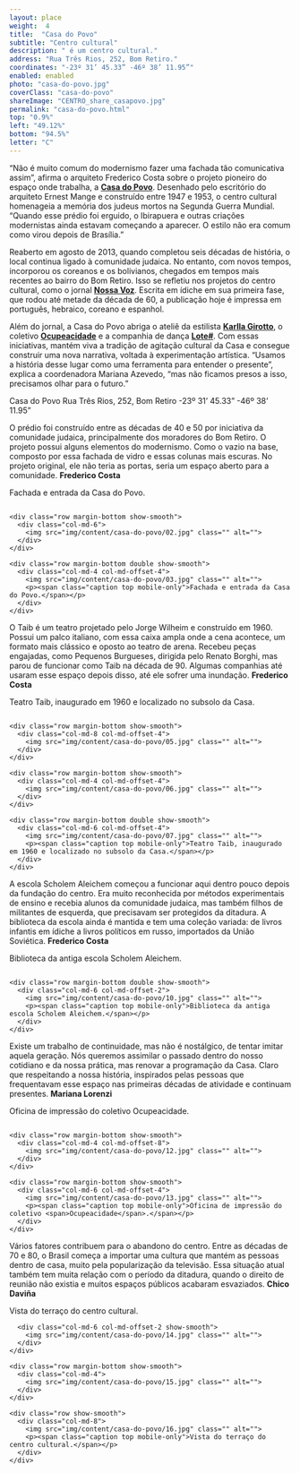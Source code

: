 ```yaml
---
layout: place
weight:  4
title:  "Casa do Povo"
subtitle: "Centro cultural"
description: " é um centro cultural."
address: "Rua Três Rios, 252, Bom Retiro."
coordinates: "-23º 31’ 45.33” -46º 38’ 11.95”"
enabled: enabled
photo: "casa-do-povo.jpg"
coverClass: "casa-do-povo"
shareImage: "CENTRO_share_casapovo.jpg"
permalink: "casa-do-povo.html"
top: "0.9%"
left: "49.12%"
bottom: "94.5%"
letter: "C"
---
```


<div class="container">
  <div class="row">
    <div class="col-md-10 col-md-offset-1">
      <p>“Não é muito comum do modernismo fazer uma fachada tão comunicativa assim”, afirma o arquiteto Frederico Costa sobre o projeto pioneiro do espaço onde trabalha, a <strong><a href="http://casadopovo.org.br/" target="_blank">Casa do Povo</a></strong>. Desenhado pelo escritório do arquiteto Ernest Mange e construído entre 1947 e 1953, o centro cultural homenageia a memória dos judeus mortos na Segunda Guerra Mundial. “Quando esse prédio foi erguido, o Ibirapuera e outras criações modernistas ainda estavam começando a aparecer. O estilo não era comum como virou depois de Brasília.”</p>
      <p>Reaberto em agosto de 2013, quando completou seis décadas de história, o local continua ligado à comunidade judaica. No entanto, com novos tempos, incorporou os coreanos e os bolivianos, chegados em tempos mais recentes ao bairro do Bom Retiro. Isso se refletiu nos projetos do centro cultural, como o jornal <strong><a href="http://issuu.com/marianalorenzideazevedo/docs/nossavoz_edicao1_finalizado_02" target="_blank">Nossa Voz</a></strong>. Escrita em ídiche em sua primeira fase, que rodou até metade da década de 60, a publicação hoje é impressa em português, hebraico, coreano e espanhol.</p>
      <p>Além do jornal, a Casa do Povo abriga o ateliê da estilista <strong><a href="http://www.karllagirotto.com.br/" target="_blank">Karlla Girotto</a></strong>, o coletivo <strong><a href="https://www.flickr.com/photos/ocupeacidade/" target="_blank">Ocupeacidade</a></strong> e a companhia de dança <strong><a href="http://www.lote24hs.net/" target="_blank">Lote#</a></strong>. Com essas iniciativas, mantém viva a tradição de agitação cultural da Casa e consegue construir uma nova narrativa, voltada à experimentação artística. “Usamos a história desse lugar como uma ferramenta para entender o presente”, explica a coordenadora Mariana Azevedo, “mas não ficamos presos a isso, precisamos olhar para o futuro.”</p>
    </div>
  </div>

  <div class="location row">
    <div class="col-md-4 col-md-offset-4 text-center">
      <span class="company">Casa do Povo</span>
      <span class="address">Rua Três Rios, 252, Bom Retiro</span>
      <span class="coordinates">-23º 31’ 45.33” -46º 38’ 11.95”</span>
      <div class="compass"></div>
    </div>
  </div>

</div>

<div class="centro-container">
  <!-- bloco 1 -->
  <div class="fixie-text-container">
    <div class="row margin-bottom">
      <div class="col-md-4 fixie-text show-smooth f-right">
        <p><span class="plantin">O prédio foi construído entre as décadas de 40 e 50 por iniciativa da comunidade judaica, principalmente dos moradores do Bom Retiro. O projeto possui alguns elementos do modernismo. Como o vazio na base, composto por essa fachada de vidro e essas colunas mais escuras. No projeto original, ele não teria as portas, seria um espaço aberto para a comunidade.</span> <span class="dia"><strong>Frederico Costa</strong></span></p>
        <p><span class="caption left desktop-only">Fachada e entrada da Casa do Povo.</span></p>
      </div>
      <div class="col-md-6 col-md-offset-2 show-smooth">
        <img src="img/content/casa-do-povo/01.jpg" class="" alt="">
      </div>
    </div>

    <div class="row margin-bottom show-smooth">
      <div class="col-md-6">
        <img src="img/content/casa-do-povo/02.jpg" class="" alt="">
      </div>
    </div>

    <div class="row margin-bottom double show-smooth">
      <div class="col-md-4 col-md-offset-4">
        <img src="img/content/casa-do-povo/03.jpg" class="" alt="">
        <p><span class="caption top mobile-only">Fachada e entrada da Casa do Povo.</span></p>
      </div>
    </div>
  </div>

  <!-- bloco 2 -->

  <!-- bloco 3 -->
  <div class="fixie-text-container">
    <div class="row margin-bottom">
      <div class="col-md-4 fixie-text show-smooth">
        <p><span class="plantin">O Taib é um teatro projetado pelo Jorge Wilheim e construído em 1960. Possui um palco italiano, com essa caixa ampla onde a cena acontece, um formato mais clássico e oposto ao teatro de arena. Recebeu peças engajadas, como Pequenos Burgueses, dirigida pelo Renato Borghi, mas parou de funcionar como Taib na década de 90. Algumas companhias até usaram esse espaço depois disso, até ele sofrer uma inundação.</span> <span class="dia"><strong>Frederico Costa</strong></span></p>
        <p><span class="caption right desktop-only">Teatro Taib, inaugurado em 1960 e localizado no subsolo da Casa.</span></p>
      </div>
      <div class="col-md-4 pull-right show-smooth">
        <img src="img/content/casa-do-povo/04.jpg" class="" alt="">
      </div>
    </div>

    <div class="row margin-bottom show-smooth">
      <div class="col-md-8 col-md-offset-4">
        <img src="img/content/casa-do-povo/05.jpg" class="" alt="">
      </div>
    </div>

    <div class="row margin-bottom show-smooth">
      <div class="col-md-4 col-md-offset-4">
        <img src="img/content/casa-do-povo/06.jpg" class="" alt="">
      </div>
    </div>

    <div class="row margin-bottom double show-smooth">
      <div class="col-md-6 col-md-offset-4">
        <img src="img/content/casa-do-povo/07.jpg" class="" alt="">
        <p><span class="caption top mobile-only">Teatro Taib, inaugurado em 1960 e localizado no subsolo da Casa.</span></p>
      </div>
    </div>
  </div>

  <!-- bloco 4 -->
  <div class="fixie-text-container">
    <div class="row margin-bottom">
      <div class="col-md-4 fixie-text show-smooth f-right">
        <p><span class="plantin">A escola Scholem Aleichem começou a funcionar aqui dentro pouco depois da fundação do centro. Era muito reconhecida por métodos experimentais de ensino e recebia alunos da comunidade judaica, mas também filhos de militantes de esquerda, que precisavam ser protegidos da ditadura. A biblioteca da escola ainda é mantida e tem uma coleção variada: de livros infantis em ídiche a livros políticos em russo, importados da União Soviética.</span> <span class="dia"><strong>Frederico Costa</strong></span></p>
        <p><span class="caption left desktop-only">Biblioteca da antiga escola Scholem Aleichem.</span></p>
      </div>
      <div class="col-md-8 margin-bottom show-smooth">
        <div class="col-md-6" style="padding:0;">
          <img src="img/content/casa-do-povo/08.jpg" class="" alt="">
        </div>
      </div>
      <div class="col-md-8 show-smooth">
        <img src="img/content/casa-do-povo/09.jpg" class="" alt="">
      </div>
    </div>

    <div class="row margin-bottom double show-smooth">
      <div class="col-md-6 col-md-offset-2">
        <img src="img/content/casa-do-povo/10.jpg" class="" alt="">
        <p><span class="caption top mobile-only">Biblioteca da antiga escola Scholem Aleichem.</span></p>
      </div>
    </div>
  </div>

  <!-- bloco 5 -->

  <!-- bloco 6 -->
  <div class="fixie-text-container">
    <div class="row margin-bottom">
      <div class="col-md-4 fixie-text show-smooth">
        <p><span class="plantin">Existe um trabalho de continuidade, mas não é nostálgico, de tentar imitar aquela geração. Nós queremos assimilar o passado dentro do nosso cotidiano e da nossa prática, mas renovar a programação da Casa. Claro que respeitando a nossa história, inspirados pelas pessoas que frequentavam esse espaço nas primeiras décadas de atividade e continuam presentes.</span> <span class="dia"><strong>Mariana Lorenzi</strong></span></p>
        <p><span class="caption right desktop-only">Oficina de impressão do coletivo <span>Ocupeacidade</span>.</span></p>
      </div>
      <div class="col-md-8 pull-right show-smooth">
        <img src="img/content/casa-do-povo/11.jpg" class="" alt="">
      </div>
    </div>

    <div class="row margin-bottom show-smooth">
      <div class="col-md-4 col-md-offset-8">
        <img src="img/content/casa-do-povo/12.jpg" class="" alt="">
      </div>
    </div>

    <div class="row margin-bottom show-smooth">
      <div class="col-md-6 col-md-offset-4">
        <img src="img/content/casa-do-povo/13.jpg" class="" alt="">
        <p><span class="caption top mobile-only">Oficina de impressão do coletivo <span>Ocupeacidade</span>.</span></p>
      </div>
    </div>
  </div>


  <!-- bloco 9 -->
  <div class="fixie-text-container">
    <div class="row margin-bottom">
      <div class="col-md-4 fixie-text show-smooth f-right">
        <p><span class="plantin">Vários fatores contribuem para o abandono do centro. Entre as décadas de 70 e 80, o Brasil começa a importar uma cultura que mantém as pessoas dentro de casa, muito pela popularização da televisão. Essa situação atual também tem muita relação com o período da ditadura, quando o direito de reunião não existia e muitos espaços públicos acabaram esvaziados.</span> <span class="dia"><strong>Chico Daviña</strong></span></p>
        <p><span class="caption left desktop-only">Vista do terraço do centro cultural.</span></p>
      </div>

      <div class="col-md-6 col-md-offset-2 show-smooth">
        <img src="img/content/casa-do-povo/14.jpg" class="" alt="">
      </div>
    </div>

    <div class="row margin-bottom show-smooth">
      <div class="col-md-4">
        <img src="img/content/casa-do-povo/15.jpg" class="" alt="">
      </div>
    </div>

    <div class="row show-smooth">
      <div class="col-md-8">
        <img src="img/content/casa-do-povo/16.jpg" class="" alt="">
        <p><span class="caption top mobile-only">Vista do terraço do centro cultural.</span></p>
      </div>
    </div>
  </div>

</div>


<div class="full-width map-holder">
  <!-- <div id="map-container"></div> -->
  <!-- <iframe src="https://www.google.com/maps/embed?pb=!1m14!1m8!1m3!1d3658.090132753457!2d-46.636655000000005!3d-23.5292604!3m2!1i1024!2i768!4f13.1!3m3!1m2!1s0x94ce5860b2823481%3A0xdb5ed1cfdd63acf!2sR.+Tr%C3%AAs+Rios%2C+252+-+Bom+Retiro%2C+S%C3%A3o+Paulo+-+SP!5e0!3m2!1sen!2sbr!4v1425680261565" width="100%" height="820" frameborder="0" style="border:0"></iframe> -->
</div>
